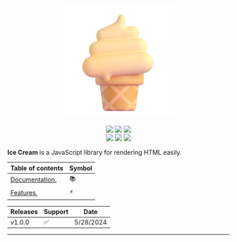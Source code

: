 <p align=center>
<img src="logo.png">
</p>
<p align="center">
<img src="https://img.shields.io/badge/npm-false-red?style=for-the-badge&logo=npm&logoColor=%23f6f8fa"> <img src="https://img.shields.io/badge/cli-v1.0.0-blue?style=for-the-badge&logo=gnubash&logoColor=%23f6f8fa"> <img src="https://img.shields.io/badge/developer-myfer-green?style=for-the-badge&logo=github&logoColor=%23f6f8fa"> <br><img src="(https://img.shields.io/badge/builds-passing-brightgreen?style=for-the-badge&logo=github&logoColor=%23f6f8fa"> <img src="https://img.shields.io/badge/release-v1.0.0-brightgreen?style=for-the-badge&logo=github&logoColor=%23f6f8fa"> <img src="https://img.shields.io/github/stars/ice-cream-js/website?style=for-the-badge&logo=github&logoColor=%23f6f8fa">
</p>

**Ice Cream** is a JavaScript library for rendering HTML easily.

| Table of contents | Symbol |
| ---- | ---- |
| [Documentation.](https://github.com/ice-cream-js/icecream-js/wiki/Documentation#documentation) | 📚 |
| [Features.](https://github.com/ice-cream-js/icecream-js/wiki#features) | ⚡ |

| Releases | Support | Date |
| ---- | ---- | ---- |
| v1.0.0 | ✅ | 5/28/2024 |
***
